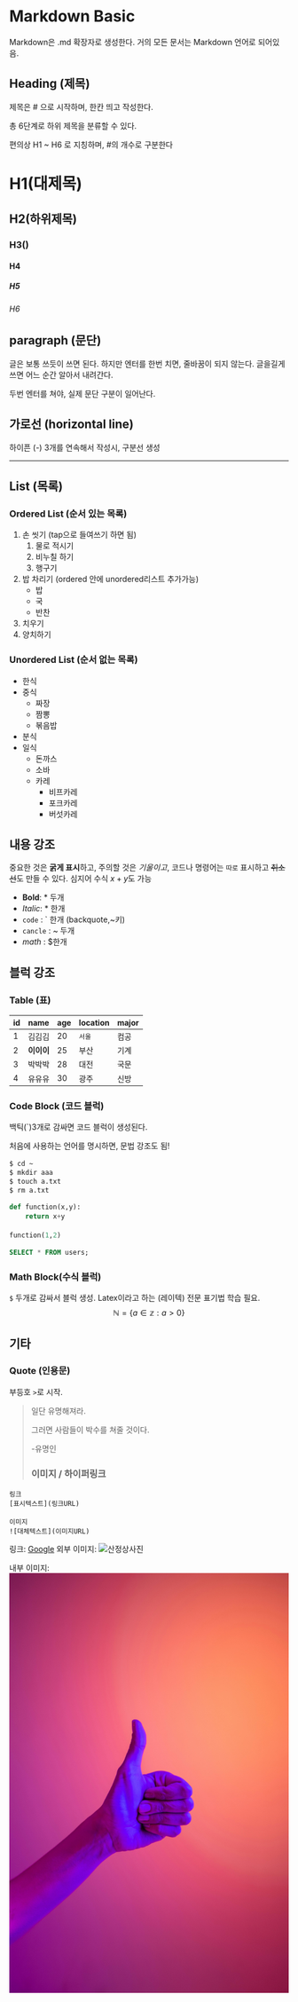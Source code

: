 # Markdown Basic
Markdown은 .md 확장자로 생성한다. 거의 모든 문서는 Markdown 언어로 되어있음.


## Heading (제목)
제목은 # 으로 시작하며, 한칸 띄고 작성한다.

총 6단계로 하위 제목을 분류할 수 있다.

편의상 H1 ~ H6 로 지칭하며, #의 개수로 구분한다

# H1(대제목)
## H2(하위제목)
### H3() 
#### H4
##### H5
###### H6

## paragraph (문단)
글은 보통 쓰듯이 쓰면 된다.
하지만 엔터를 한번 치면, 줄바꿈이 되지 않는다. 글을길게 쓰면 어느 순간 알아서 내려간다.

두번 엔터를 쳐야, 실제 문단 구분이 일어난다.

## 가로선 (horizontal line)
하이픈 (-) 3개를 연속해서 작성시, 구분선 생성

---

## List (목록)
### Ordered List (순서 있는 목록)

1. 손 씻기 (tap으로 들여쓰기 하면 됨)
   1. 물로 적시기
   2. 비누칠 하기
   3. 행구기
2. 밥 차리기 (ordered 안에 unordered리스트 추가가능)
   - 밥
   - 국
   - 반찬
3. 치우기
4. 양치하기

### Unordered List (순서 없는 목록)
- 한식
- 중식
  - 짜장
  - 짬뽕
  - 볶음밥
- 분식
- 일식
  - 돈까스
  - 소바
  - 카레
    - 비프카레
    - 포크카레
    - 버섯카레
  
## 내용 강조

중요한 것은 **굵게 표시**하고, 주의할 것은 *기울이고*, 코드나 명령어는 `따로` 표시하고 ~~취소선~~도 만들 수 있다. 심지어 수식 $x + y$도 가능

- **Bold**: * 두개
- *Italic*: * 한개
- `code` : ` 한개 (backquote,~키)
- ``cancle`` : ~ 두개
- $math$ : $한개
## 블럭 강조

### Table (표)

| id  | name       | age | location | major |
| --- | ---------- | --- | -------- | ----- |
| 1   | 김김김     | 20  | `서울`   | 컴공  |
| 2   | **이이이** | 25  | 부산     | 기계  |
| 3   | 박박박     | 28  | 대전     | 국문  |
| 4   | 유유유     | 30  | 광주     | 신방  |

### Code Block (코드 블럭)
백틱(`)3개로 감싸면 코드 블럭이 생성된다.

처음에 사용하는 언어를 명시하면, 문법 강조도 됨!
```
$ cd ~
$ mkdir aaa
$ touch a.txt
$ rm a.txt
```

```python
def function(x,y):
    return x+y

function(1,2)
```

```sql
SELECT * FROM users;

```
### Math Block(수식 블럭)
`$` 두개로 감싸서 블럭 생성.
Latex이라고 하는 (레이텍) 전문 표기법 학습 필요.
$$
\mathbb{N}=\{a \in \mathbb{z} : a > 0 \}
$$

## 기타
### Quote (인용문)
부등호 `>`로 시작.

> 일단 유명해져라.
> 
> 그러면 사람들이 박수를 쳐줄 것이다.
>
>  -유명인
>
> ### 이미지 / 하이퍼링크
```
링크
[표시텍스트](링크URL)

이미지
![대체텍스트](이미지URL)
```
링크: [Google](https://google.com)
외부 이미지: ![산정상사진](https://cdn.travie.com/news/photo/first/201710/img_19975_1.jpg)

내부 이미지: ![따봉](./thumb.jpg)
